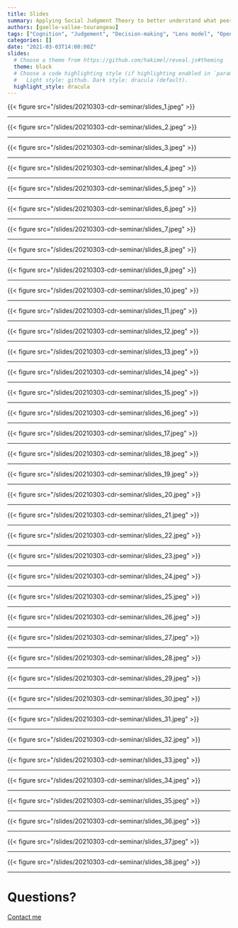 ```yaml
---
title: Slides
summary: Applying Social Judgment Theory to better understand what peer reviewers pay attention to when evaluating fellowship grant proposals.
authors: [gaelle-vallee-tourangeau]
tags: ["Cognition", "Judgement", "Decision-making", "Lens model", "Open science", "Meta-research"]
categories: []
date: "2021-03-03T14:00:00Z"
slides:
  # Choose a theme from https://github.com/hakimel/reveal.js#theming
  theme: black
  # Choose a code highlighting style (if highlighting enabled in `params.toml`)
  #   Light style: github. Dark style: dracula (default).
  highlight_style: dracula
---
```


{{< figure src="/slides/20210303-cdr-seminar/slides_1.jpeg" >}}

---

{{< figure src="/slides/20210303-cdr-seminar/slides_2.jpeg" >}}

---

{{< figure src="/slides/20210303-cdr-seminar/slides_3.jpeg" >}}

---

{{< figure src="/slides/20210303-cdr-seminar/slides_4.jpeg" >}}

---

{{< figure src="/slides/20210303-cdr-seminar/slides_5.jpeg" >}}

---

{{< figure src="/slides/20210303-cdr-seminar/slides_6.jpeg" >}}

---

{{< figure src="/slides/20210303-cdr-seminar/slides_7.jpeg" >}}

---

{{< figure src="/slides/20210303-cdr-seminar/slides_8.jpeg" >}}

---

{{< figure src="/slides/20210303-cdr-seminar/slides_9.jpeg" >}}

---

{{< figure src="/slides/20210303-cdr-seminar/slides_10.jpeg" >}}

---

{{< figure src="/slides/20210303-cdr-seminar/slides_11.jpeg" >}}

---

{{< figure src="/slides/20210303-cdr-seminar/slides_12.jpeg" >}}

---

{{< figure src="/slides/20210303-cdr-seminar/slides_13.jpeg" >}}

---

{{< figure src="/slides/20210303-cdr-seminar/slides_14.jpeg" >}}

---

{{< figure src="/slides/20210303-cdr-seminar/slides_15.jpeg" >}}

---

{{< figure src="/slides/20210303-cdr-seminar/slides_16.jpeg" >}}

---

{{< figure src="/slides/20210303-cdr-seminar/slides_17.jpeg" >}}

---

{{< figure src="/slides/20210303-cdr-seminar/slides_18.jpeg" >}}

---

{{< figure src="/slides/20210303-cdr-seminar/slides_19.jpeg" >}}

---

{{< figure src="/slides/20210303-cdr-seminar/slides_20.jpeg" >}}

---

{{< figure src="/slides/20210303-cdr-seminar/slides_21.jpeg" >}}

---

{{< figure src="/slides/20210303-cdr-seminar/slides_22.jpeg" >}}

---

{{< figure src="/slides/20210303-cdr-seminar/slides_23.jpeg" >}}

---

{{< figure src="/slides/20210303-cdr-seminar/slides_24.jpeg" >}}

---

{{< figure src="/slides/20210303-cdr-seminar/slides_25.jpeg" >}}

---

{{< figure src="/slides/20210303-cdr-seminar/slides_26.jpeg" >}}

---

{{< figure src="/slides/20210303-cdr-seminar/slides_27.jpeg" >}}

---

{{< figure src="/slides/20210303-cdr-seminar/slides_28.jpeg" >}}

---

{{< figure src="/slides/20210303-cdr-seminar/slides_29.jpeg" >}}

---

{{< figure src="/slides/20210303-cdr-seminar/slides_30.jpeg" >}}

---

{{< figure src="/slides/20210303-cdr-seminar/slides_31.jpeg" >}}

---

{{< figure src="/slides/20210303-cdr-seminar/slides_32.jpeg" >}}

---

{{< figure src="/slides/20210303-cdr-seminar/slides_33.jpeg" >}}

---

{{< figure src="/slides/20210303-cdr-seminar/slides_34.jpeg" >}}

---

{{< figure src="/slides/20210303-cdr-seminar/slides_35.jpeg" >}}

---

{{< figure src="/slides/20210303-cdr-seminar/slides_36.jpeg" >}}

---

{{< figure src="/slides/20210303-cdr-seminar/slides_37.jpeg" >}}

---

{{< figure src="/slides/20210303-cdr-seminar/slides_38.jpeg" >}}

---

# Questions?

[Contact me](mailto:"g.vallee-tourangeau@kingston.ac.uk?subject=[TORR-CDR-Talk])
